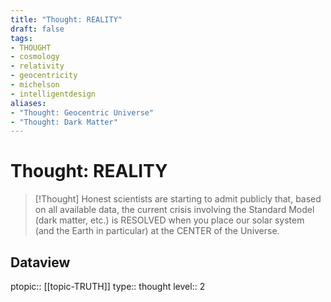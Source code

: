 ```yaml
---
title: "Thought: REALITY"
draft: false
tags:
- THOUGHT
- cosmology
- relativity
- geocentricity
- michelson
- intelligentdesign
aliases:
- "Thought: Geocentric Universe"
- "Thought: Dark Matter"
---
```

# Thought: REALITY
> [!Thought]
> Honest scientists are starting to admit publicly that, based on all available data, the current crisis involving the Standard Model (dark matter, etc.) is RESOLVED when you place our solar system (and the Earth in particular) at the CENTER of the Universe.

## Dataview
ptopic:: [[topic-TRUTH]]
type:: thought
level:: 2
